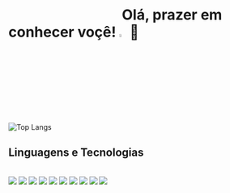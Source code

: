 
<h1>&emsp;&emsp;&emsp;&emsp;&emsp;&emsp;&emsp;&emsp;Olá, prazer em conhecer voçê! <img width = 4% src=https://user-images.githubusercontent.com/74038190/214644152-52f47eb3-5e31-4f47-8758-05c9468d5596.gif>🙂</h1>

![Top Langs](https://github-readme-stats.vercel.app/api/top-langs/?username=DanielJunkes&layout=compact)
  
<h2>Linguagens e Tecnologias</h2>

<div style="display: inline block"><br> 
  <img src=https://img.shields.io/badge/Python-3776AB?style=for-the-badge&logo=python&logoColor=white>
  <img src=https://img.shields.io/badge/HTML-239120?style=for-the-badge&logo=html5&logoColor=white)>
  <img src=https://img.shields.io/badge/CSS-239120?&style=for-the-badge&logo=css3&logoColor=white>
  <img src=https://img.shields.io/badge/JavaScript-F7DF1E?style=for-the-badge&logo=javascript&logoColor=black>
  <img src=https://img.shields.io/badge/Java-ED8B00?style=for-the-badge&logo=openjdk&logoColor=white>
  <img src=https://img.shields.io/badge/React-20232A?style=for-the-badge&logo=react&logoColor=61DAFB>
  <img src=https://img.shields.io/badge/Spring-6DB33F?style=for-the-badge&logo=spring&logoColor=white>
  <img src=https://img.shields.io/badge/MySQL-00000F?style=for-the-badge&logo=mysql&logoColor=white>
  <img src=https://img.shields.io/badge/PostgreSQL-316192?style=for-the-badge&logo=postgresql&logoColor=white>
  <img src=https://img.shields.io/badge/MongoDB-4EA94B?style=for-the-badge&logo=mongodb&logoColor=white>
  <img scr=https://img.shields.io/badge/SQLite-07405E?style=for-the-badge&logo=sqlite&logoColor=white>
</div>

